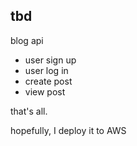 ## tbd

blog api

- user sign up
- user log in
- create post
- view post

that's all.

hopefully, I deploy it to AWS
